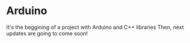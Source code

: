 # Arduino

It's the beggining of a project with Arduino and C++ libraries
Then, next updates are going to come soon!
